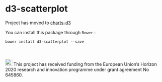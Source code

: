 # d3-scatterplot

Project has moved to [charts-d3](https://github.com/mwasiluk/charts-d3)

You can install this package through `Bower` :

    bower install d3-scatterplot --save


<br/><br/>
<img src="http://routetopa.eu/wp-content/uploads/2015/06/eu-flag.jpg" width="22">
This project has received funding from the European Union’s Horizon 2020 research and innovation programme under grant agreement No 645860.

